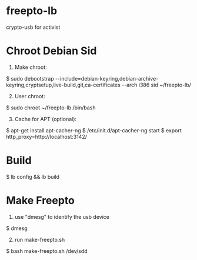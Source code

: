 freepto-lb
==========

crypto-usb for activist

Chroot Debian Sid
=================

1. Make chroot:

 $ sudo debootstrap --include=debian-keyring,debian-archive-keyring,cryptsetup,live-build,git,ca-certificates --arch i386 sid ~/freepto-lb/

2. User chroot:

 $ sudo chroot ~/freepto-lb /bin/bash

3. Cache for APT (optional):

 $ apt-get install apt-cacher-ng
 $ /etc/init.d/apt-cacher-ng start
 $ export http_proxy=http://localhost:3142/

Build
=====

 $ lb config && lb build

Make Freepto
============

1. use "dmesg" to identify the usb device

 $ dmesg

2. run make-freepto.sh

 $ bash make-freepto.sh /dev/sdd
